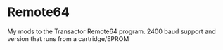 # Remote64
My mods to the Transactor Remote64 program.  2400 baud support and version that runs from a cartridge/EPROM
